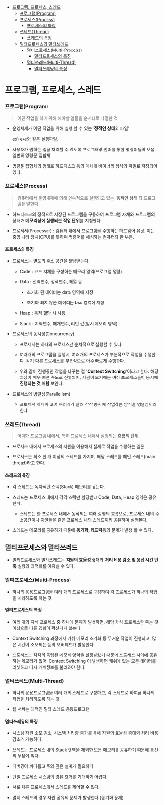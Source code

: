 - [프로그램, 프로세스, 스레드](#프로그램-프로세스-스레드)
    - [프로그램(Program)](#프로그램program)
    - [프로세스(Process)](#프로세스process)
      - [프로세스의 특징](#프로세스의-특징)
    - [쓰레드(Thread)](#쓰레드thread)
      - [쓰레드의 특징](#쓰레드의-특징)
  - [멀티프로세스와 멀티쓰레드](#멀티프로세스와-멀티쓰레드)
    - [멀티프로세스(Multi-Process)](#멀티프로세스multi-process)
      - [멀티프로세스의 특징](#멀티프로세스의-특징)
    - [멀티쓰레드(Multi-Thread)](#멀티쓰레드multi-thread)
      - [멀티쓰레딩의 특징](#멀티쓰레딩의-특징)

# 프로그램, 프로세스, 스레드

### 프로그램(Program)

> 어떤 작업을 하기 위해 해야할 일들을 순서대로 나열한 것

- 운영체제가 어떤 작업을 위해 실행 할 수 있는 '**정적인 상태**의 파일'
  
  ex) exe와 같은 실행파일.

- 사용자가 원하는 일을 처리할 수 있도록 프로그래밍 언어를 통한 명령어들의 모음, 일변의 명령문 집합체

- 명렴문 집합체의 형태로 하드디스크 등의 매체에 바이너리 형식의 파일로 저장되어 있다.

### 프로세스(Process)

> 컴퓨터에서 운영체제에 의해 연속적으로 실행되고 있는 '**동적인 상태**'의 프로그램을 말한다.

- 하드디스크의 정적으로 저장된 프로그램을 구동하여 프로그램 자체와 프로그램의 상태가 **메모리상에 실행되는 작업 단위**를 지칭한다.

- 프로세서(Processor) : 컴퓨터 내에서 프로그램을 수행하는 하드웨어 유닛. 이는 중앙 처리 장치(CPU)를 틋하며 명령어를 해석하는 컴퓨터의 한 부분.

#### 프로세스의 특징

- 프로세스는 별도의 주소 공간을 할당받는다.
  
  - Code : 코드 자체를 구성하는 메모리 영역(프로그램 명령)
  
  - Data : 전역변수, 정젹변수, 배열 등
    
    - 초기화 된 데이터는 data 영역에 저장
    
    - 초기화 되지 않은 데이터는 bss 영역에 저장
  
  - Heap : 동적 할당 시 사용
  
  - Stack : 지역변수, 매개변수, 리턴 값(임시 메모리 영역)

- 프로세스의 동시성(Concurrency)
  
  - 프로세서는 하나의 프로세스만 순차적으로 실행할 수 있다.
  
  - 여러개의 프로그램을 실행시, 여러개의 프로세스가 부분적으로 작업을 수행한다. 각기 다른 프로세스를 부분적으로 아주 빠르게 수행한다.
  
  - 위와 같이 진행중인 작업을 바꾸는 걸 '**Context Switching**'이라고 한다. 해당 과정이 매우 빠른 속도로 진행되어, 사람이 보기에는 여러 프로세스들이 동시에 **진행되는 것 처럼** 보인다.

- 프로세스의 병렬성(Parallelism)
  
  - 프로세서 하나에 코어 여러개가 달려 각각 동시에 작업하는 방식을 병렬성이라 한다.

### 쓰레드(Thread)

> 어떠한 프로그램 내에서, 특히 프로세스 내에서 실행되는 **흐름의 단위**

- 프로세스 내에서 프로세스의 자원을 이용해서 실제로 작업을 수행하는 일꾼

- 프로세스는 최소 한 개 이상의 스레드를 가지며, 해당 스레드를 메인 스레드(main thread)라고 한다.

#### 쓰레드의 특징

- 각 스레드는 독자적인 스택(Stack) 메모리를 갖는다.

- 스레드는 프로세스 내에서 각각 스택만 할당받고 Code, Data, Heap 영역은 공유한다.
  
  - 스레드는 한 프로세스 내에서 동작되는 여러 실행의 흐름으로, 프로세스 내의 주소공간이나 자원들을 같은 프로세스 내의 스레드끼리 공유하며 실행된다.

- 스레드는 메모리를 공유하기 때문에 **동기화, 데드락**등의 문제가 발생 할 수 있다.

## 멀티프로세스와 멀티쓰레드

- 멀티프로세스와 멀티쓰레드는 **자원의 효율성 증대**와 **처리 비용 감소 및 응답 시간 단축** 실행의 최적화를 이뤄낼 수 있다.

### 멀티프로세스(Multi-Process)

- 하나의 응용프로그램을 여러 개의 프로세스로 구성하여 각 프로세스가 하나의 작업을 처리하도록 하는 것.

#### 멀티프로세스의 특징

- 여러 개의 자식 프로세스 중 하나에 문제가 발생하면, 해당 자식 프로세스만 죽는 것 이상으로 다른 영향이 확산되지 않는다.

- Context Switching 과정에서 캐쉬 메모리 초기화 등 무거운 작업이 진행되고, 많은 시간이 소모되는 등의 오버헤드가 발생한다.

- 프로세스는 각각의 독립된 메모리 영역을 할당받았기 때문에 프로세스 사이에 공유하는 메모리가 없어, Context Switching 이 발생하면 캐쉬에 있는 모든 데이터를 리셋하고 다시 캐쉬정보를 불러와야 한다.

### 멀티쓰레드(Multi-Thread)

-  하나의 응용프로그램을 여러 개의 스레드로 구성하고, 각 스레드로 하여금 하나의 작업을 처리하도록 하는 것.

- 웹 서버는 대적인 멀티 스레드 응용프로그램

#### 멀티쓰레딩의 특징

- 시스템 자원 소모 감소, 시스템 처리량 증가를 통해 자원의 효율성 증대와 처리 비용 감소가 가능하다.

- 쓰레드는 프로세스 내의 Stack 영역을 제외한 모든 메모리를 공유하기 때문에 통신의 부담이 적다.

- 디버깅이 까다롭고 주의 깊은 설계가 필요하다.

- 단일 프로세스 시스템의 경유 효과를 기대하기 어렵다.

- 서로 다른 프로세스에서 스레드를 제어할 수 없다.

- 멀티 스레드의 경우 자원 공유의 문제가 발생한다.(동기화 문제)
